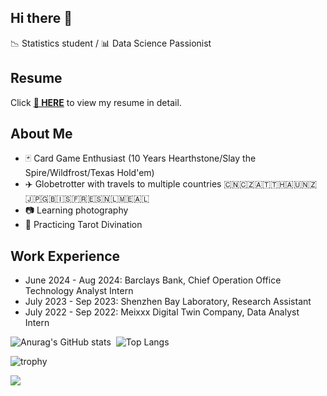 ## Hi there 👋

📉 Statistics student / 📊 Data Science Passionist

## Resume

Click **[📝 HERE](https://github.com/Liangxiao-LI/Liangxiao-LI/blob/main/Liangxiao%20Li%20CV%2020240806.pdf)** to view my resume in detail.

## About Me

- 🃏 Card Game Enthusiast (10 Years Hearthstone/Slay the Spire/Wildfrost/Texas Hold'em)
- ✈️ Globetrotter with travels to multiple countries 🇨🇳🇨🇿🇦🇹🇹🇭🇦🇺🇳🇿🇯🇵🇬🇧🇮🇸🇫🇷🇪🇸🇳🇱🇲🇪🇦🇱
- 📷 Learning photography
- 🔮 Practicing Tarot Divination

## Work Experience

- June 2024 - Aug 2024: Barclays Bank, Chief Operation Office Technology Analyst Intern
- July 2023 - Sep 2023: Shenzhen Bay Laboratory, Research Assistant
- July 2022 - Sep 2022: Meixxx Digital Twin Company, Data Analyst Intern

![Anurag's GitHub stats](https://github-readme-stats.vercel.app/api?username=Liangxiao-LI)
‍
![Top Langs](https://github-readme-stats.vercel.app/api/top-langs/?username=Liangxiao-LI)

![trophy](https://github-profile-trophy.vercel.app/?username=Liangxiao-LI)

![](https://static.is26.com/share/profile-background.jpg)
<!--
**Liangxiao-LI/Liangxiao-LI** is a ✨ _special_ ✨ repository because its `README.md` (this file) appears on your GitHub profile.

Here are some ideas to get you started:

- 🔭 I’m currently working on ...
- 🌱 I’m currently learning ...
- 👯 I’m looking to collaborate on ...
- 🤔 I’m looking for help with ...
- 💬 Ask me about ...
- 📫 How to reach me: ...
- 😄 Pronouns: ...
- ⚡ Fun fact: ...
-->
